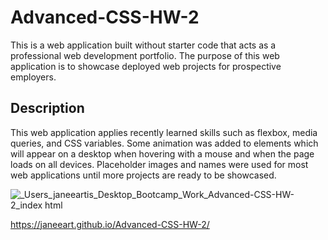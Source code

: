 # Advanced-CSS-HW-2

This is a web application built without starter code that acts as a professional web development portfolio. The purpose of this web application is to showcase deployed web projects for prospective employers.

## Description

 This web application applies recently learned skills such as flexbox, media queries, and CSS variables. Some animation was added to elements which will appear on a desktop when hovering with a mouse and when the page loads on all devices. Placeholder images and names were used for most web applications until more projects are ready to be showcased. 

 ![_Users_janeeartis_Desktop_Bootcamp_Work_Advanced-CSS-HW-2_index html](https://user-images.githubusercontent.com/78391244/109593018-7f721780-7acd-11eb-8608-c085dd20003a.png)

 https://janeeart.github.io/Advanced-CSS-HW-2/

